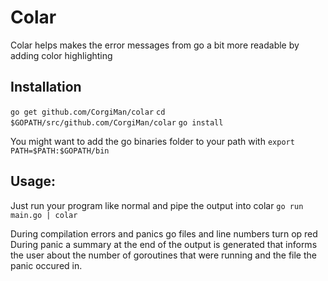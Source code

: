 # Colar

Colar helps makes the error messages from go a bit more readable by adding color highlighting

## Installation
`go get github.com/CorgiMan/colar`
`cd $GOPATH/src/github.com/CorgiMan/colar`
`go install`

You might want to add the go binaries folder to your path with
`export PATH=$PATH:$GOPATH/bin`

## Usage:
Just run your program like normal and pipe the output into colar
`go run main.go | colar`

During compilation errors and panics go files and line numbers turn op red
During panic a summary at the end of the output is generated that informs the user about the number of goroutines that were running and the file the panic occured in.
 